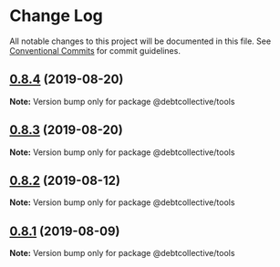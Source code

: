 # Change Log

All notable changes to this project will be documented in this file.
See [Conventional Commits](https://conventionalcommits.org) for commit guidelines.

## [0.8.4](https://github.com/debtcollective/disputes/compare/v0.8.2...v0.8.4) (2019-08-20)

**Note:** Version bump only for package @debtcollective/tools





## [0.8.3](https://github.com/debtcollective/disputes/compare/v0.8.2...v0.8.3) (2019-08-20)

**Note:** Version bump only for package @debtcollective/tools





## [0.8.2](https://github.com/debtcollective/disputes/compare/v0.8.1...v0.8.2) (2019-08-12)

**Note:** Version bump only for package @debtcollective/tools





## [0.8.1](https://github.com/debtcollective/disputes/compare/v0.8.0...v0.8.1) (2019-08-09)

**Note:** Version bump only for package @debtcollective/tools

